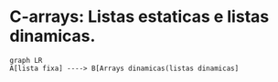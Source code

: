 # C-arrays: Listas estaticas e listas dinamicas.

```mermaid
graph LR
A[lista fixa] ----> B[Arrays dinamicas(listas dinamicas]



